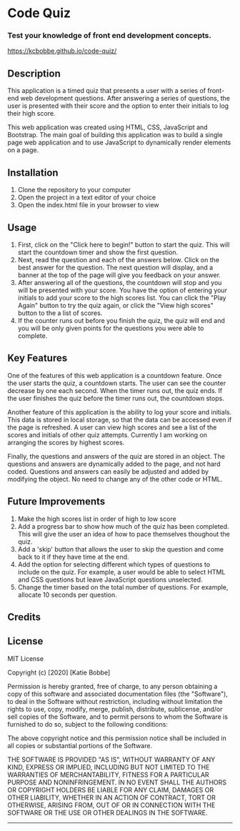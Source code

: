 # Code Quiz 
### Test your knowledge of front end development concepts.
https://kcbobbe.github.io/code-quiz/

## Description

This application is a timed quiz that presents a user with a series of front-end web development questions. After answering a series of questions, the user is presented with their score and the option to enter their initials to log their high score.

This web application was created using HTML, CSS, JavaScript and Bootstrap. The main goal of building this application was to build a single page web application and to use JavaScript to dynamically render elements on a page.


## Installation

1. Clone the repository to your computer
2. Open the project in a text editor of your choice
3. Open the index.html file in your browser to view

## Usage 
1. First, click on the "Click here to begin!" button to start the quiz. This will start the countdown timer and show the first question.
2. Next, read the question and each of the answers below. Click on the best answer for the question. The next question will display, and a banner at the top of the page will give you feedback on your answer.
3. After answering all of the questions, the countdown will stop and you will be presented with your score. You have the option of entering your initials to add your score to the high scores list. You can click the "Play Again" button to try the quiz again, or click the "View high scores" button to the a list of scores.
4. If the counter runs out before you finish the quiz, the quiz will end and you will be only given points for the questions you were able to complete.

## Key Features

One of the features of this web application is a countdown feature. Once the user starts the quiz, a countdown starts. The user can see the counter decrease by one each second. When the timer runs out, the quiz ends. If the user finishes the quiz before the timer runs out, the countdown stops.

Another feature of this application is the ability to log your score and initials. This data is stored in local storage, so that the data can be accessed even if the page is refreshed. A user can view high scores and see a list of the scores and initials of other quiz attempts. Currently I am working on arranging the scores by highest scores.

Finally, the questions and answers of the quiz are stored in an object. The questions and answers are dynamically added to the page, and not hard coded. Questions and answers can easily be adjusted and added by modifying the object. No need to change any of the other code or HTML. 

## Future Improvements
1. Make the high scores list in order of high to low score
2. Add a progress bar to show how much of the quiz has been completed. This will give the user an idea of how to pace themselves thoughout the quiz.
3. Add a 'skip' button that allows the user to skip the question and come back to it if they have time at the end.
4. Add the option for selecting different which types of questions to include on the quiz. For example, a user would be able to select HTML and CSS questions but leave JavaScript questions unselected.
5. Change the timer based on the total number of questions. For example, allocate 10 seconds per question.

## Credits


## License
MIT License

Copyright (c) [2020] [Katie Bobbe]

Permission is hereby granted, free of charge, to any person obtaining a copy
of this software and associated documentation files (the "Software"), to deal
in the Software without restriction, including without limitation the rights
to use, copy, modify, merge, publish, distribute, sublicense, and/or sell
copies of the Software, and to permit persons to whom the Software is
furnished to do so, subject to the following conditions:

The above copyright notice and this permission notice shall be included in all
copies or substantial portions of the Software.

THE SOFTWARE IS PROVIDED "AS IS", WITHOUT WARRANTY OF ANY KIND, EXPRESS OR
IMPLIED, INCLUDING BUT NOT LIMITED TO THE WARRANTIES OF MERCHANTABILITY,
FITNESS FOR A PARTICULAR PURPOSE AND NONINFRINGEMENT. IN NO EVENT SHALL THE
AUTHORS OR COPYRIGHT HOLDERS BE LIABLE FOR ANY CLAIM, DAMAGES OR OTHER
LIABILITY, WHETHER IN AN ACTION OF CONTRACT, TORT OR OTHERWISE, ARISING FROM,
OUT OF OR IN CONNECTION WITH THE SOFTWARE OR THE USE OR OTHER DEALINGS IN THE
SOFTWARE.

---


